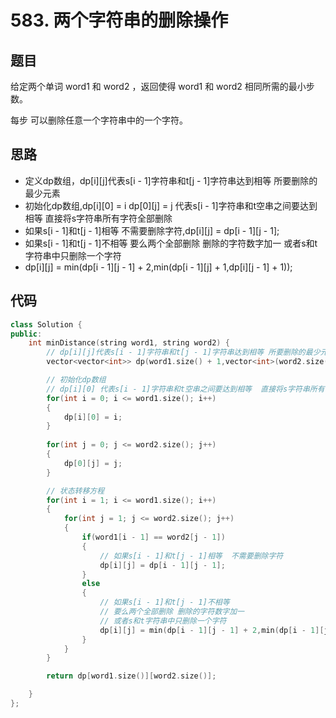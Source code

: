 # 583. 两个字符串的删除操作

## 题目
给定两个单词 word1 和 word2 ，返回使得 word1 和  word2 相同所需的最小步数。

每步 可以删除任意一个字符串中的一个字符。

## 思路

* 定义dp数组，dp[i][j]代表s[i - 1]字符串和t[j - 1]字符串达到相等 所要删除的最少元素
* 初始化dp数组,dp[i][0] = i dp[0][j] = j 代表s[i - 1]字符串和t空串之间要达到相等  直接将s字符串所有字符全部删除
* 如果s[i - 1]和t[j - 1]相等  不需要删除字符,dp[i][j] = dp[i - 1][j - 1];    
* 如果s[i - 1]和t[j - 1]不相等 要么两个全部删除 删除的字符数字加一 或者s和t字符串中只删除一个字符
* dp[i][j] = min(dp[i - 1][j - 1] + 2,min(dp[i - 1][j] + 1,dp[i][j - 1] + 1));

## 代码

```cpp
class Solution {
public:
    int minDistance(string word1, string word2) {
        // dp[i][j]代表s[i - 1]字符串和t[j - 1]字符串达到相等 所要删除的最少元素
        vector<vector<int>> dp(word1.size() + 1,vector<int>(word2.size() + 1,0));// 定义dp数组

        // 初始化dp数组
        // dp[i][0] 代表s[i - 1]字符串和t空串之间要达到相等  直接将s字符串所有字符全部删除
        for(int i = 0; i <= word1.size(); i++)
        {
            dp[i][0] = i;
        }
        
        for(int j = 0; j <= word2.size(); j++)
        {
            dp[0][j] = j;
        }

        // 状态转移方程
        for(int i = 1; i <= word1.size(); i++)
        {
            for(int j = 1; j <= word2.size(); j++)
            {
                if(word1[i - 1] == word2[j - 1])
                {
                    // 如果s[i - 1]和t[j - 1]相等  不需要删除字符
                    dp[i][j] = dp[i - 1][j - 1];    
                }
                else
                {
                    // 如果s[i - 1]和t[j - 1]不相等 
                    // 要么两个全部删除 删除的字符数字加一
                    // 或者s和t字符串中只删除一个字符
                    dp[i][j] = min(dp[i - 1][j - 1] + 2,min(dp[i - 1][j] + 1,dp[i][j - 1] + 1));
                }
            }
        }

        return dp[word1.size()][word2.size()];

    }
};

```
